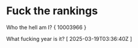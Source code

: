 # Fuck the rankings

Who the hell am I?
{ 10003966 }

What fucking year is it?
[ 2025-03-19T03:36:40Z ]
